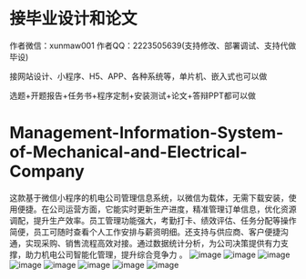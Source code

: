 # 接毕业设计和论文
作者微信：xunmaw001  作者QQ：2223505639(支持修改、部署调试、支持代做毕设)

接网站设计、小程序、H5、APP、各种系统等，单片机、嵌入式也可以做

选题+开题报告+任务书+程序定制+安装测试+论文+答辩PPT都可以做
# Management-Information-System-of-Mechanical-and-Electrical-Company
这款基于微信小程序的机电公司管理信息系统，以微信为载体，无需下载安装，使用便捷。在公司运营方面，它能实时更新生产进度，精准管理订单信息，优化资源调配，提升生产效率。员工管理功能强大，考勤打卡、绩效评估、任务分配等操作简便，员工可随时查看个人工作安排与薪资明细。还支持与供应商、客户便捷沟通，实现采购、销售流程高效对接。通过数据统计分析，为公司决策提供有力支撑，助力机电公司智能化管理，提升综合竞争力 。 
![image](https://github.com/user-attachments/assets/82afebdc-cba7-41c6-a8e5-ce84e2238987)
![image](https://github.com/user-attachments/assets/8f76224d-aeea-4add-b3ca-89a0ccd2739d)
![image](https://github.com/user-attachments/assets/b94c70cf-c263-4e75-a780-d30997d3cf63)
![image](https://github.com/user-attachments/assets/378ef5df-0960-453b-9167-b52e541b5f8c)
![image](https://github.com/user-attachments/assets/ee03042a-5bd5-4e2c-a340-f33ac6b1c0ef)
![image](https://github.com/user-attachments/assets/92af4e67-d146-4030-8ac4-444132f109f0)
![image](https://github.com/user-attachments/assets/0b75a2ee-1ab5-4ef5-9f24-ef80857d1265)
![image](https://github.com/user-attachments/assets/186134ef-3426-4ae7-a306-8b562e12aba6)
